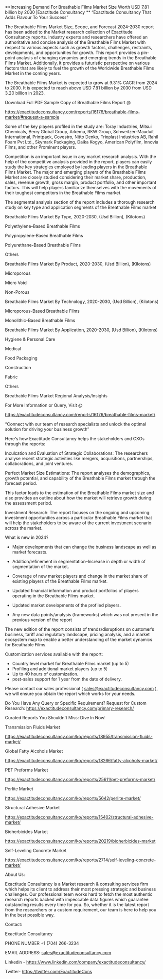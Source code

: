 **Increasing Demand For Breathable Films Market Size Worth USD 7.81 billion by 2030 |Exactitude Consultancy
**
“Exactitude Consultancy That Adds Flavour To Your Success”

The Breathable Films Market Size, Scope, and Forecast 2024-2030 report has been added to the Market research collection of Exactitude Consultancy reports. Industry experts and researchers have offered an authoritative and concise analysis of the Breathable Films Market with respect to various aspects such as growth factors, challenges, restraints, developments, and opportunities for growth. This report provides a pin-point analysis of changing dynamics and emerging trends in the Breathable Films Market. Additionally, it provides a futuristic perspective on various factors that are likely to fuel the growth of the Worldwide Breathable Films Market in the coming years.

The Breathable Films Market is expected to grow at 9.31% CAGR from 2024 to 2030. It is expected to reach above USD 7.81 billion by 2030 from USD 3.20 billion in 2023.

Download Full PDF Sample Copy of Breathable Films Report @

https://exactitudeconsultancy.com/reports/16176/breathable-films-market/#request-a-sample

Some of the key players profiled in the study are: Toray Industries, Mitsui Chemicals, Berry Global Group, Arkema, RKW Group, Schweitzer-Mauduit International, Printpack, Covestro, Nitto Denko, Trioplast Industries AB, Rahil Foam Pvt Ltd., Skymark Packaging, Daika Kogyo, American Polyfilm, Innovia Films, and other Prominent players.

Competition is an important issue in any market research analysis. With the help of the competitive analysis provided in the report, players can easily study the key strategies employed by leading players in the Breathable Films Market. The major and emerging players of the Breathable Films Market are closely studied considering their market share, production, sales, revenue growth, gross margin, product portfolio, and other important factors. This will help players familiarize themselves with the movements of their toughest competitors in the Breathable Films market.

The segmental analysis section of the report includes a thorough research study on key type and application segments of the Breathable Films market

Breathable Films Market By Type, 2020-2030, (Usd Billion), (Kilotons)

Polyethylene-Based Breathable Films

Polypropylene-Based Breathable Films

Polyurethane-Based Breathable Films

Others

Breathable Films Market By Product, 2020-2030, (Usd Billion), (Kilotons)

Microporous

Micro Void

Non-Porous

Breathable Films Market By Technology, 2020-2030, (Usd Billion), (Kilotons)

Microporous-Based Breathable Films

Monolithic-Based Breathable Films

Breathable Films Market By Application, 2020-2030, (Usd Billion), (Kilotons)

Hygiene & Personal Care

Medical

Food Packaging

Construction

Fabric

Others



Breathable Films Market Regional Analysis/Insights

For More Information or Query, Visit @

https://exactitudeconsultancy.com/reports/16176/breathable-films-market/

“Connect with our team of research specialists and unlock the optimal solution for driving your business growth”

Here's how Exactitude Consultancy helps the stakeholders and CXOs through the reports:

Inculcation and Evaluation of Strategic Collaborations: The researchers analyse recent strategic activities like mergers, acquisitions, partnerships, collaborations, and joint ventures.

Perfect Market Size Estimations: The report analyses the demographics, growth potential, and capability of the Breathable Films market through the forecast period.

This factor leads to the estimation of the Breathable Films market size and also provides an outline about how the market will retrieve growth during the assessment period.

Investment Research: The report focuses on the ongoing and upcoming investment opportunities across a particular Breathable Films market that will help the stakeholders to be aware of the current investment scenario across the market.

What is new in 2024?

- Major developments that can change the business landscape as well as market forecasts.

- Addition/refinement in segmentation–Increase in depth or width of segmentation of the market.

- Coverage of new market players and change in the market share of existing players of the Breathable Films market.

- Updated financial information and product portfolios of players operating in the Breathable Films  market.

- Updated market developments of the profiled players.

- Any new data points/analysis (frameworks) which was not present in the previous version of the report

The new edition of the report consists of trends/disruptions on customer’s business, tariff and regulatory landscape, pricing analysis, and a market ecosystem map to enable a better understanding of the market dynamics for Breathable Films.

Customization services available with the report:

- Country level market for Breathable Films market (up to 5)
- Profiling and additional market players (up to 5)
- Up to 40 hours of customization.
- post-sales support for 1 year from the date of delivery.

Please contact our sales professional ( sales@exactitudeconsultancy.com ),  we will ensure you obtain the report which works for your needs.

Do You Have Any Query or Specific Requirement? Request for Custom Research: https://exactitudeconsultancy.com/primary-research/

Curated Reports You Shouldn't Miss: Dive In Now!

Transmission Fluids Market

https://exactitudeconsultancy.com/ko/reports/18955/transmission-fluids-market/

Global Fatty Alcohols Market

https://exactitudeconsultancy.com/ko/reports/18266/fatty-alcohols-market/

PET Preforms Market

https://exactitudeconsultancy.com/ko/reports/25611/pet-preforms-market/

Perlite Market

https://exactitudeconsultancy.com/ko/reports/5642/perlite-market/

Structural Adhesive Market

https://exactitudeconsultancy.com/ko/reports/15402/structural-adhesive-market/

Bioherbicides Market

https://exactitudeconsultancy.com/ko/reports/20219/bioherbicides-market

Self-Leveling Concrete Market

https://exactitudeconsultancy.com/ko/reports/2714/self-leveling-concrete-market/

About Us:

Exactitude Consultancy is a Market research & consulting services firm which helps its client to address their most pressing strategic and business challenges. Our professional team works hard to fetch the most authentic research reports backed with impeccable data figures which guarantee outstanding results every time for you. So, whether it is the latest report from the researchers or a custom requirement, our team is here to help you in the best possible way.

Contact:

Exactitude Consultancy

PHONE NUMBER +1 (704) 266-3234

EMAIL ADDRESS: sales@exactitudeconsultancy.com

Linkedin - https://www.linkedin.com/company/exactitudeconsultancy/

Twitter- https://twitter.com/ExactitudeCons
